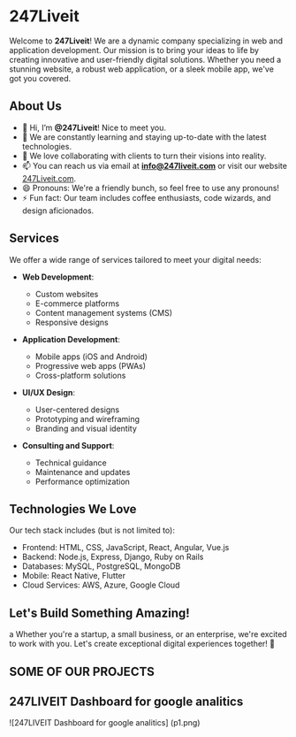 # 247Liveit

Welcome to **247Liveit**! We are a dynamic company specializing in web and application development. Our mission is to bring your ideas to life by creating innovative and user-friendly digital solutions. Whether you need a stunning website, a robust web application, or a sleek mobile app, we've got you covered.

## About Us

- 👋 Hi, I’m **@247Liveit**! Nice to meet you.
- 🌱 We are constantly learning and staying up-to-date with the latest technologies.
- 💞️ We love collaborating with clients to turn their visions into reality.
- 📫 You can reach us via email at **info@247liveit.com** or visit our website [247Liveit.com](https://www.247liveit.com).
- 😄 Pronouns: We're a friendly bunch, so feel free to use any pronouns!
- ⚡ Fun fact: Our team includes coffee enthusiasts, code wizards, and design aficionados.

## Services

We offer a wide range of services tailored to meet your digital needs:

- **Web Development**:
  - Custom websites
  - E-commerce platforms
  - Content management systems (CMS)
  - Responsive designs

- **Application Development**:
  - Mobile apps (iOS and Android)
  - Progressive web apps (PWAs)
  - Cross-platform solutions

- **UI/UX Design**:
  - User-centered designs
  - Prototyping and wireframing
  - Branding and visual identity

- **Consulting and Support**:
  - Technical guidance
  - Maintenance and updates
  - Performance optimization

## Technologies We Love

Our tech stack includes (but is not limited to):

- Frontend: HTML, CSS, JavaScript, React, Angular, Vue.js
- Backend: Node.js, Express, Django, Ruby on Rails
- Databases: MySQL, PostgreSQL, MongoDB
- Mobile: React Native, Flutter
- Cloud Services: AWS, Azure, Google Cloud

## Let's Build Something Amazing!
a
Whether you're a startup, a small business, or an enterprise, we're excited to work with you. Let's create exceptional digital experiences together! 🚀
## SOME OF OUR PROJECTS 
## 247LIVEIT Dashboard for google analitics
![247LIVEIT Dashboard for google analitics] (p1.png)
